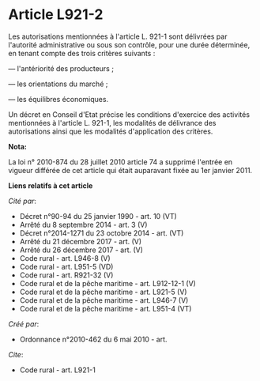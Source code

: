 # Article L921-2

Les autorisations mentionnées à l'article L. 921-1 sont délivrées par l'autorité administrative ou sous son contrôle, pour
une durée déterminée, en tenant compte des trois critères suivants : 

― l'antériorité des producteurs ; 

― les orientations du marché ; 

― les équilibres économiques. 

Un décret en Conseil d'Etat précise les conditions d'exercice des activités mentionnées à l'article L. 921-1, les modalités
de délivrance des autorisations ainsi que les modalités d'application des critères.

**Nota:**

La loi n° 2010-874 du 28 juillet 2010 article 74 a supprimé l'entrée en vigueur différée de cet article qui était auparavant
fixée au 1er janvier 2011.

**Liens relatifs à cet article**

_Cité par_:

  - Décret n°90-94 du 25 janvier 1990 - art. 10 (VT)
  - Arrêté du 8 septembre 2014 - art. 3 (V)
  - Décret n°2014-1271 du 23 octobre 2014 - art. (VT)
  - Arrêté du 21 décembre 2017 - art. (V)
  - Arrêté du 26 décembre 2017 - art. (V)
  - Code rural - art. L946-8 (V)
  - Code rural - art. L951-5 (VD)
  - Code rural - art. R921-32 (V)
  - Code rural et de la pêche maritime - art. L912-12-1 (V)
  - Code rural et de la pêche maritime - art. L921-5 (V)
  - Code rural et de la pêche maritime - art. L946-7 (V)
  - Code rural et de la pêche maritime - art. L951-4 (VT)

_Créé par_:

  - Ordonnance n°2010-462 du 6 mai 2010 - art.

_Cite_:

  - Code rural - art. L921-1
